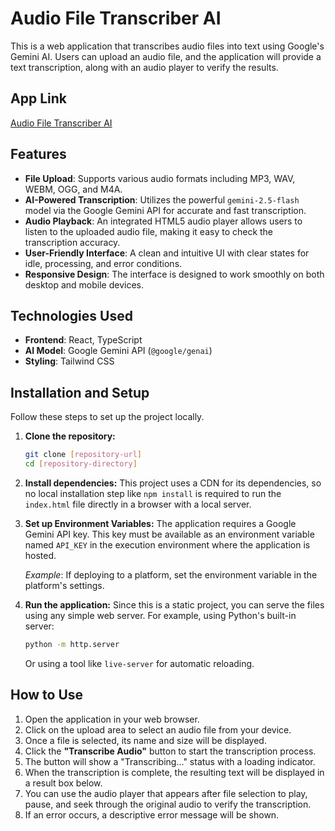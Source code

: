 # Audio File Transcriber AI

This is a web application that transcribes audio files into text using Google's Gemini AI. Users can upload an audio file, and the application will provide a text transcription, along with an audio player to verify the results.

## App Link

<a href="https://audio-file-transcriber-ai-369376059789.us-west1.run.app/" target="_blank" rel="noopener noreferrer">Audio File Transcriber AI</a>

## Features

-   **File Upload**: Supports various audio formats including MP3, WAV, WEBM, OGG, and M4A.
-   **AI-Powered Transcription**: Utilizes the powerful `gemini-2.5-flash` model via the Google Gemini API for accurate and fast transcription.
-   **Audio Playback**: An integrated HTML5 audio player allows users to listen to the uploaded audio file, making it easy to check the transcription accuracy.
-   **User-Friendly Interface**: A clean and intuitive UI with clear states for idle, processing, and error conditions.
-   **Responsive Design**: The interface is designed to work smoothly on both desktop and mobile devices.

## Technologies Used

-   **Frontend**: React, TypeScript
-   **AI Model**: Google Gemini API (`@google/genai`)
-   **Styling**: Tailwind CSS

## Installation and Setup

Follow these steps to set up the project locally.

1.  **Clone the repository:**
    ```bash
    git clone [repository-url]
    cd [repository-directory]
    ```

2.  **Install dependencies:**
    This project uses a CDN for its dependencies, so no local installation step like `npm install` is required to run the `index.html` file directly in a browser with a local server.

3.  **Set up Environment Variables:**
    The application requires a Google Gemini API key. This key must be available as an environment variable named `API_KEY` in the execution environment where the application is hosted.

    *Example*: If deploying to a platform, set the environment variable in the platform's settings.

4.  **Run the application:**
    Since this is a static project, you can serve the files using any simple web server. For example, using Python's built-in server:
    ```bash
    python -m http.server
    ```
    Or using a tool like `live-server` for automatic reloading.

## How to Use

1.  Open the application in your web browser.
2.  Click on the upload area to select an audio file from your device.
3.  Once a file is selected, its name and size will be displayed.
4.  Click the **"Transcribe Audio"** button to start the transcription process.
5.  The button will show a "Transcribing..." status with a loading indicator.
6.  When the transcription is complete, the resulting text will be displayed in a result box below.
7.  You can use the audio player that appears after file selection to play, pause, and seek through the original audio to verify the transcription.
8.  If an error occurs, a descriptive error message will be shown.